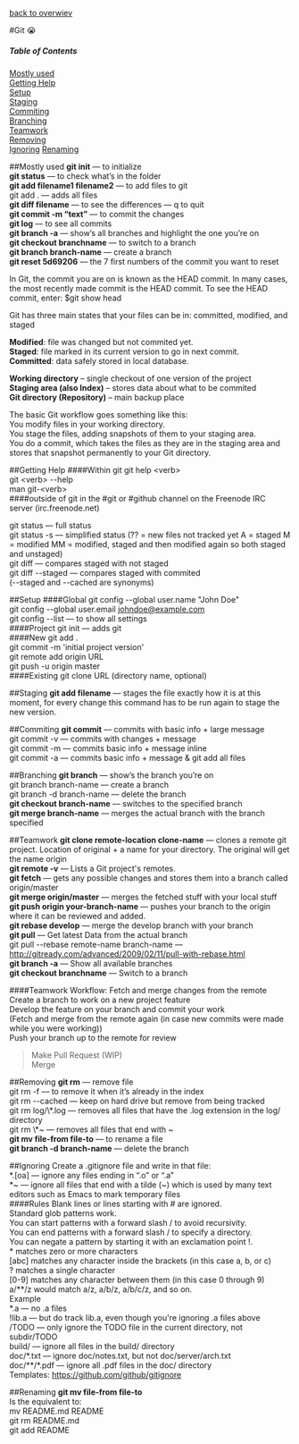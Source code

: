 [back to overwiev](/../..)

#Git
😭
##### Table of Contents  
[Mostly used](#mostly-used)  
[Getting Help](#getting-help)  
[Setup](#setup)  
[Staging](#staging)  
[Commiting](#commiting)  
[Branching](#branching)  
[Teamwork](#teamwork)  
[Removing](#removing)  
[Ignoring](#ignoring)
[Renaming](#renaming)  

##Mostly used
**git init** –– to initialize  
**git status** –– to check what’s in the folder  
**git add filename1 filename2** –– to add files to git  
git add . –– adds all files  
**git diff filename** –– to see the differences –– q to quit  
**git commit -m “text”** –– to commit the changes  
**git log** –– to see all commits  
**git branch -a** –– show’s all branches and highlight the one you’re on  
**git checkout branchname** –– to switch to a branch  
**git branch branch-name** –– create a branch  
**git reset 5d69206** –– the 7 first numbers of the commit you want to reset  

In Git, the commit you are on is known as the HEAD commit. In many cases, the most recently made commit is the HEAD commit. To see the HEAD commit, enter: $git show head

Git has three main states that your files can be in: committed, modified, and staged

**Modified**: file was changed but not commited yet.  
**Staged**: file marked in its current version to go in next commit.  
**Committed**: data safely stored in local database.  

**Working directory** – single checkout of one version of the project  
**Staging area (also Index)** – stores data about what to be commited  
**Git directory (Repository)** – main backup place  

The basic Git workflow goes something like this:  
You modify files in your working directory.  
You stage the files, adding snapshots of them to your staging area.  
You do a commit, which takes the files as they are in the staging area and stores that snapshot permanently to your Git directory.  

##Getting Help
####Within git
git help &lt;verb&gt;  
git &lt;verb&gt; --help  
man git-&lt;verb&gt;  
####outside of git
in the #git or #github channel on the Freenode IRC server (irc.freenode.net)

git status –– full status  
git status -s –– simplified status (?? = new files not tracked yet A = staged M = modified MM = modified, staged and then modified again so both staged and unstaged)  
git diff –– compares staged with not staged  
git diff --staged –– compares staged with commited  
(--staged and --cached are synonyms)  

##Setup
####Global
git config --global user.name "John Doe"  
git config --global user.email johndoe@example.com  
git config --list –– to show all settings  
####Project
git init –– adds git  
####New
git add .  
git commit -m 'initial project version'  
git remote add origin URL  
git push -u origin master  
####Existing
git clone URL (directory name, optional)  

##Staging
**git add filename** –– stages the file exactly how it is at this moment, for every change this command has to be run again to stage the new version.

##Commiting
**git commit** –– commits with basic info + large message  
git commit -v –– commits with changes + message  
git commit -m –– commits basic info + message inline  
git commit -a –– commits basic info + message & git add all files  

##Branching
**git branch** –– show’s the branch you’re on  
git branch branch-name –– create a branch  
git branch -d branch-name –– delete the branch  
**git checkout branch-name** –– switches to the specified branch  
**git merge branch-name** –– merges the actual branch with the branch specified  

##Teamwork
**git clone remote-location clone-name** –– clones a remote git project. Location of original + a name for your directory. The original will get the name origin  
**git remote -v** –– Lists a Git project's remotes.  
**git fetch** –– gets any possible changes and stores them into a branch called origin/master  
**git merge origin/master** –– merges the fetched stuff with your local stuff  
**git push origin your-branch-name** –– pushes your branch to the origin where it can be reviewed and added.  
**git rebase develop** –– merge the develop branch with your branch  
**git pull** –– Get latest Data from the actual branch  
git pull --rebase remote-name branch-name –– http://gitready.com/advanced/2009/02/11/pull-with-rebase.html  
**git branch -a** –– Show all available branches  
**git checkout branchname** –– Switch to a branch

####Teamwork Workflow:
Fetch and merge changes from the remote  
Create a branch to work on a new project feature  
Develop the feature on your branch and commit your work  
(Fetch and merge from the remote again (in case new commits were made while you were working))  
Push your branch up to the remote for review  
> Make Pull Request (WIP)  
> Merge

##Removing
**git rm** –– remove file  
git rm -f –– to remove it when it’s already in the index  
git rm --cached –– keep on hard drive but remove from being tracked  
git rm log&sol;&bsol;&ast;.log –– removes all files that have the .log extension in the log/ directory  
git rm &bsol;&ast;~ –– removes all files that end with ~  
**git mv file-from file-to** –– to rename a file  
**git branch -d branch-name** –– delete the branch  

##Ignoring
Create a .gitignore file and write in that file:  
&ast;.[oa] –– ignore any files ending in “.o” or “.a”  
&ast;~ –– ignore all files that end with a tilde (~) which is used by many text editors such as Emacs to mark temporary files  
####Rules
Blank lines or lines starting with # are ignored.  
Standard glob patterns work.  
You can start patterns with a forward slash / to avoid recursivity.  
You can end patterns with a forward slash / to specify a directory.  
You can negate a pattern by starting it with an exclamation point !.  
&ast; matches zero or more characters  
[abc] matches any character inside the brackets (in this case a, b, or c)  
? matches a single character   
[0-9] matches any character between them (in this case 0 through 9)  
a/&ast;&ast;/z would match a/z, a/b/z, a/b/c/z, and so on.  
Example  
&ast;.a –– no .a files  
!lib.a –– but do track lib.a, even though you're ignoring .a files above  
/TODO –– only ignore the TODO file in the current directory, not subdir/TODO  
build/ –– ignore all files in the build/ directory  
doc/&ast;.txt –– ignore doc/notes.txt, but not doc/server/arch.txt  
doc/&ast;&ast;/&ast;.pdf –– ignore all .pdf files in the doc/ directory  
Templates: https://github.com/github/gitignore

##Renaming
**git mv file-from file-to**  
Is the equivalent to:  
mv README.md README  
git rm README.md  
git add README